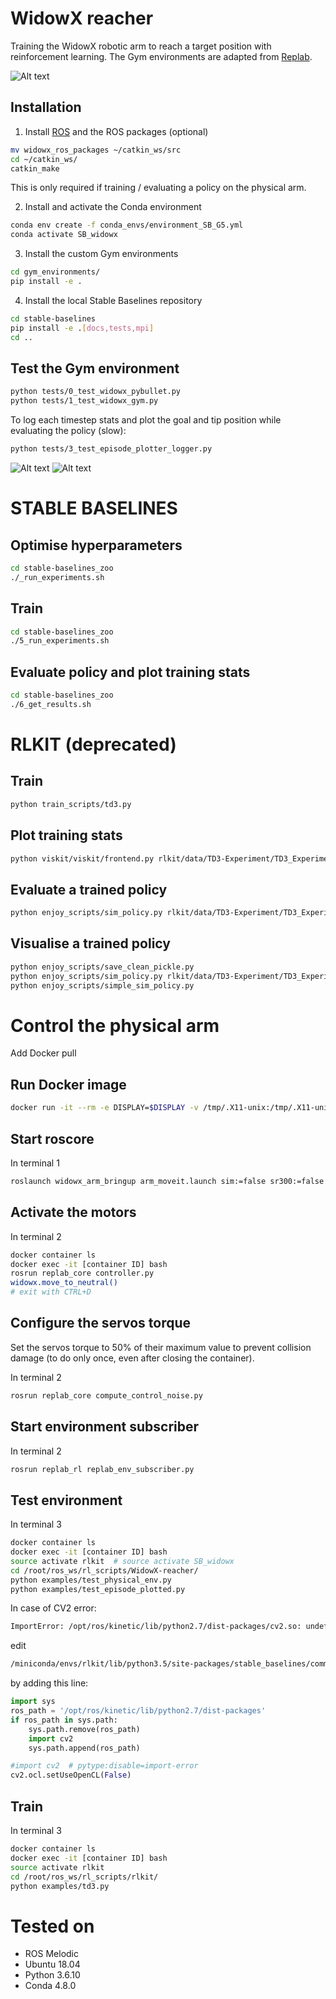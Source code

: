 # WidowX reacher
Training the WidowX robotic arm to reach a target position with reinforcement learning.
The Gym environments are adapted from [Replab](https://github.com/bhyang/replab).

![Alt text](/docs/images/widowx_pybullet.gif?raw=true "The Widowx Gym environment in Pybullet")

## Installation

1. Install [ROS](http://wiki.ros.org/ROS/Installation) and the ROS packages (optional)

```bash
mv widowx_ros_packages ~/catkin_ws/src
cd ~/catkin_ws/
catkin_make
```

This is only required if training / evaluating a policy on the physical arm.

2. Install and activate the Conda environment


```bash
conda env create -f conda_envs/environment_SB_G5.yml
conda activate SB_widowx
```

<!-- 
```bash
# train with Rlkit
conda env create -f conda_envs/environment_rlkit.yml
conda activate rlkit
```
OR
```bash
# train with Stable Baselines
conda env create -f conda_envs/environment_sb_light.yml   # or conda_envs/environment_sb_kay.yml
conda activate SB_widowx
``` -->

3. Install the custom Gym environments

```bash
cd gym_environments/
pip install -e .
```

<!-- 4. Install the local [Rlkit](https://github.com/vitchyr/rlkit) repository
```bash
cd rlkit
pip install -e .
cd ..
```

5. Install the local Viskit repository
```bash
cd viskit
pip install -e .
cd ..
``` -->

4. Install the local Stable Baselines repository
```bash
cd stable-baselines
pip install -e .[docs,tests,mpi]
cd ..
```

## Test the Gym environment

```bash
python tests/0_test_widowx_pybullet.py
python tests/1_test_widowx_gym.py
```

To log each timestep stats and plot the goal and tip position while evaluating the policy (slow):
```bash
python tests/3_test_episode_plotter_logger.py
```

![Alt text](/docs/images/widowx_plot2d.gif?raw=true "plot 2D")
![Alt text](/docs/images/widowx_plot3d.gif?raw=true "plot 3D")

# STABLE BASELINES

## Optimise hyperparameters

```bash
cd stable-baselines_zoo
./_run_experiments.sh
```

## Train

```bash
cd stable-baselines_zoo
./5_run_experiments.sh
```

## Evaluate policy and plot training stats

```bash
cd stable-baselines_zoo
./6_get_results.sh
```

# RLKIT (deprecated)

## Train

```bash
python train_scripts/td3.py
```

## Plot training stats

```bash
python viskit/viskit/frontend.py rlkit/data/TD3-Experiment/TD3_Experiment_2020_05_16_10_35_20000--s-0/
```

## Evaluate a trained policy

```bash
python enjoy_scripts/sim_policy.py rlkit/data/TD3-Experiment/TD3_Experiment_2020_05_16_10_35_26_0000--s-0/params.pkl
```

## Visualise a trained policy

```bash
python enjoy_scripts/save_clean_pickle.py 
python enjoy_scripts/sim_policy.py rlkit/data/TD3-Experiment/TD3_Experiment_2020_05_16_15_29_53_0000--s-0/cleaned_params.pkl
python enjoy_scripts/simple_sim_policy.py
```

# Control the physical arm

Add Docker pull

## Run Docker image

```bash
docker run -it --rm -e DISPLAY=$DISPLAY -v /tmp/.X11-unix:/tmp/.X11-unix --privileged pierre/widowx_rl:version2 
```


## Start roscore

In terminal 1

```bash
roslaunch widowx_arm_bringup arm_moveit.launch sim:=false sr300:=false
```

## Activate the motors

In terminal 2

```bash
docker container ls
docker exec -it [container ID] bash
rosrun replab_core controller.py
widowx.move_to_neutral()
# exit with CTRL+D
```

## Configure the servos torque

Set the servos torque to 50% of their maximum value to prevent collision damage (to do only once, even after closing the container).

In terminal 2

```bash
rosrun replab_core compute_control_noise.py
```

## Start environment subscriber

In terminal 2

```bash
rosrun replab_rl replab_env_subscriber.py
```

## Test environment

In terminal 3

```bash
docker container ls
docker exec -it [container ID] bash
source activate rlkit  # source activate SB_widowx
cd /root/ros_ws/rl_scripts/WidowX-reacher/
python examples/test_physical_env.py
python examples/test_episode_plotted.py  
```

In case of CV2 error:
```bash
ImportError: /opt/ros/kinetic/lib/python2.7/dist-packages/cv2.so: undefined symbol: PyCObject_Type
```

edit 

```bash
/miniconda/envs/rlkit/lib/python3.5/site-packages/stable_baselines/common/atari_wrappers.py
```

by adding this line:

```python
import sys
ros_path = '/opt/ros/kinetic/lib/python2.7/dist-packages'
if ros_path in sys.path:
    sys.path.remove(ros_path)
    import cv2
    sys.path.append(ros_path)

#import cv2  # pytype:disable=import-error
cv2.ocl.setUseOpenCL(False)
```

## Train

In terminal 3

```bash
docker container ls
docker exec -it [container ID] bash
source activate rlkit
cd /root/ros_ws/rl_scripts/rlkit/
python examples/td3.py 
```

# Tested on

- ROS Melodic
- Ubuntu 18.04
- Python 3.6.10
- Conda 4.8.0